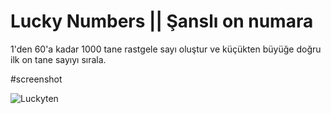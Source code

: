 # Lucky Numbers || Şanslı on numara

1'den 60'a kadar 1000 tane rastgele sayı oluştur ve küçükten büyüğe doğru ilk on tane sayıyı sırala.

#screenshot

![Luckyten](https://user-images.githubusercontent.com/70522562/104844324-c242ac00-58e0-11eb-94d8-9656d6a26a5e.PNG)
